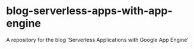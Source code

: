 # blog-serverless-apps-with-app-engine
A repository for the blog 'Serverless Applications with Google App Engine'
